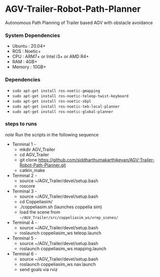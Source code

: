 # AGV-Trailer-Robot-Path-Planner
Autonomous Path Planning of Trailer based AGV with obstacle avoidance

### System Dependencies
- Ubuntu : 20.04+
- ROS : Noetic+
- CPU : ARM7+ or Intel i3+ or AMD R4+
- RAM : 4GB+
- Memory : 10GB+

### Dependencies

- ```sudo apt-get install ros-noetic-gmapping```
- ```sudo apt-get install ros-noetic-teleop-twist-keyboard```
- ```sudo apt-get install ros-noetic-sbpl```
- ```sudo apt-get install ros-noetic-teb-local-planner```
- ```sudo apt-get install ros-noetic-global-planner```

### steps to runs 
*note* Run the scripts in the following sequence

- Terminal 1 -
    - mkdir AGV_Trailer
    - cd AGV_Trailer
    - git clone https://github.com/siddharthumakarthikeyan/AGV-Trailer-Robot-Path-Planner.git
    - catkin_make
- Terminal 2 -
    - source ~/AGV_Trailer/devel/setup.bash
    - roscore
- Terminal 3 -
    - source ~/AGV_Trailer/devel/setup.bash
    - cd Coppeliasim/
    - ./coppeliasim.sh (launches coppelia sim)
    - load the scene from `~/AGV_Trailer/src/coppeliasim_ws/vrep_scenes/`
- Terminal 4 -
    - source ~/AGV_Trailer/devel/setup.bash
    - roslaunch coppeliasim_ws teleop.launch
- Terminal 5 -
    - source ~/AGV_Trailer/devel/setup.bash
    - roslaunch coppeliasim_ws mapping.launch
- Terminal 6 -
    - source ~/AGV_Trailer/devel/setup.bash
    - roslaunch coppeliasim_ws nav.launch
    - send goals via rviz


